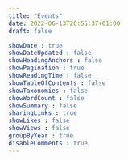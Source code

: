 ```yaml
---
title: "Events"
date: 2022-06-13T20:55:37+01:00
draft: false

showDate : true
showDateUpdated : false
showHeadingAnchors : false
showPagination : true
showReadingTime : false
showTableOfContents : false
showTaxonomies : false
showWordCount : false
showSummary : false
sharingLinks : true
showLikes : false
showViews : false
groupByYear : true
disableComments : true
---
```

